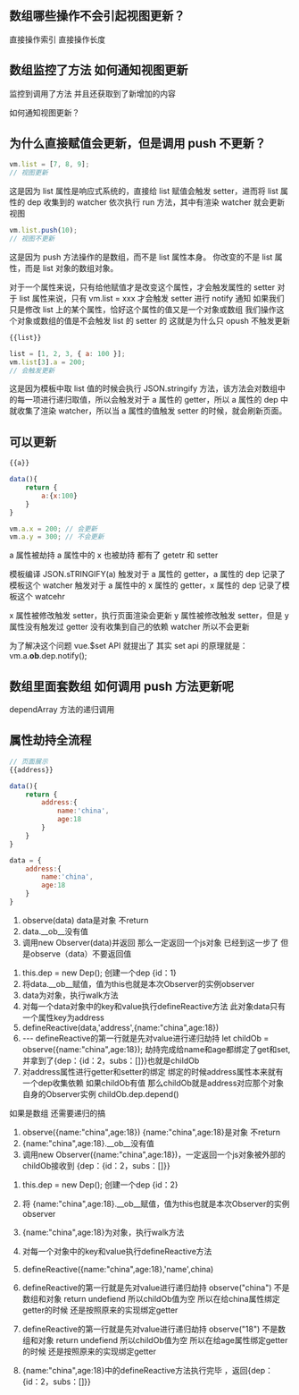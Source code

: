## 数组哪些操作不会引起视图更新？

直接操作索引
直接操作长度

## 数组监控了方法 如何通知视图更新

监控到调用了方法
并且还获取到了新增加的内容

如何通知视图更新？

## 为什么直接赋值会更新，但是调用 push 不更新？

```js
vm.list = [7, 8, 9];
// 视图更新
```

这是因为 list 属性是响应式系统的，直接给 list 赋值会触发 setter，进而将 list 属性的 dep 收集到的 watcher 依次执行 run 方法，其中有渲染 watcher 就会更新视图

```js
vm.list.push(10);
// 视图不更新
```

这是因为 push 方法操作的是数组，而不是 list 属性本身。
你改变的不是 list 属性，而是 list 对象的数组对象。

对于一个属性来说，只有给他赋值才是改变这个属性，才会触发属性的 setter
对于 list 属性来说，只有 vm.list = xxx 才会触发 setter 进行 notify 通知
如果我们只是修改 list 上的某个属性，恰好这个属性的值又是一个对象或数组
我们操作这个对象或数组的值是不会触发 list 的 setter 的
这就是为什么只 opush 不触发更新

```html
{{list}}
```

```js
list = [1, 2, 3, { a: 100 }];
vm.list[3].a = 200;
// 会触发更新
```

这是因为模板中取 list 值的时候会执行 JSON.stringify 方法，该方法会对数组中的每一项进行递归取值，所以会触发对于 a 属性的 getter，所以 a 属性的 dep 中就收集了渲染 watcher，所以当 a 属性的值触发 setter 的时候，就会刷新页面。

## 可以更新

```js
{{a}}

data(){
    return {
        a:{x:100}
    }
}

vm.a.x = 200; // 会更新
vm.a.y = 300; // 不会更新
```

a 属性被劫持
a 属性中的 x 也被劫持 都有了 getetr 和 setter

模板编译
JSON.sTRINGIFY(a)
触发对于 a 属性的 getter，a 属性的 dep 记录了模板这个 watcher
触发对于 a 属性中的 x 属性的 getter，x 属性的 dep 记录了模板这个 watcehr

x 属性被修改触发 setter，执行页面渲染会更新
y 属性被修改触发 setter，但是 y 属性没有触发过 getter 没有收集到自己的依赖 watcher 所以不会更新

为了解决这个问题 vue.$set API 就提出了
其实 set api 的原理就是：vm.a.**ob**.dep.notify();

## 数组里面套数组 如何调用 push 方法更新呢

dependArray 方法的递归调用

## 属性劫持全流程

```js
// 页面展示
{{address}}

data(){
    return {
        address:{
            name:'china',
            age:18
        }
    }
}

data = {
    address:{
        name:'china',
        age:18
    }
}
```

1. observe(data) data是对象 不return 
2. data.__ob__没有值
3. 调用new Observer(data)并返回 那么一定返回一个js对象 已经到这一步了 但是observe（data）不要返回值

<!-- data：Observer构造函数中 -->
1. this.dep = new Dep(); 创建一个dep {id：1}
2. 将data.__ob__赋值，值为this也就是本次Observer的实例observer
3. data为对象，执行walk方法
4. 对每一个data对象中的key和value执行defineReactive方法 此对象data只有一个属性key为address
5. defineReactive(data,'address',{name:"china",age:18}) 
6. --- defineReactive的第一行就是先对value进行递归劫持 let childOb = observe({name:"china",age:18}); 劫持完成给name和age都绑定了get和set,并拿到了{dep：{id：2，subs：[]}}也就是childOb
7. 对address属性进行getter和setter的绑定
绑定的时候address属性本来就有一个dep收集依赖
如果childOb有值 那么childOb就是address对应那个对象自身的Observer实例
childOb.dep.depend()

如果是数组 还需要递归的搞








<!-- 对{name:"china",age:18}对象进行observe -->
1. observe({name:"china",age:18}) {name:"china",age:18}是对象 不return 
2. {name:"china",age:18}.__ob__没有值
3. 调用new Observer({name:"china",age:18})，一定返回一个js对象被外部的childOb接收到 {dep：{id：2，subs：[]}}

<!-- {name:"china",age:18}：Observer构造函数中 -->
1. this.dep = new Dep(); 创建一个dep {id：2}
2. 将 {name:"china",age:18}.__ob__赋值，值为this也就是本次Observer的实例observer
3.  {name:"china",age:18}为对象，执行walk方法
4. 对每一个对象中的key和value执行defineReactive方法
5. defineReactive({name:"china",age:18},'name',china)
6. defineReactive的第一行就是先对value进行递归劫持 observe("china") 不是数组和对象 return undefiend
   所以childOb值为空 所以在给china属性绑定getter的时候 还是按照原来的实现绑定getter

7. defineReactive的第一行就是先对value进行递归劫持 observe("18") 不是数组和对象 return undefiend
    所以childOb值为空 所以在给age属性绑定getter的时候 还是按照原来的实现绑定getter
8. {name:"china",age:18}中的defineReactive方法执行完毕 ，返回{dep：{id：2，subs：[]}}

